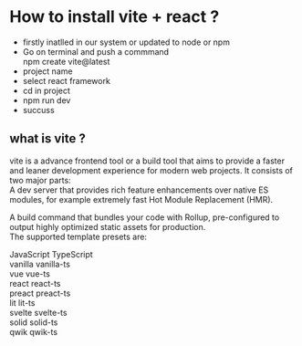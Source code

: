 # How to install vite + react ?
 * firstly inatlled in our system or updated to node or npm 
 * Go on terminal and push a commmand <br>
 npm create vite@latest
 * project name 
 * select react framework 
 * cd in project 
 * npm run dev 
 * succuss

## what is vite ?
vite  is a advance frontend tool or a  build tool that aims to provide a faster and leaner development experience for modern web projects. It consists of two major parts:<br>
A dev server that provides rich feature enhancements over native ES modules, for example extremely fast Hot Module Replacement (HMR).

A build command that bundles your code with Rollup, pre-configured to output highly optimized static assets for production.
<br>
The supported template presets are:

JavaScript 	TypeScript <br>
vanilla	vanilla-ts<br>
vue	vue-ts <br>
react	react-ts <br>
preact	preact-ts <br>
lit	lit-ts <br>
svelte	svelte-ts <br>
solid	solid-ts <br>
qwik	qwik-ts